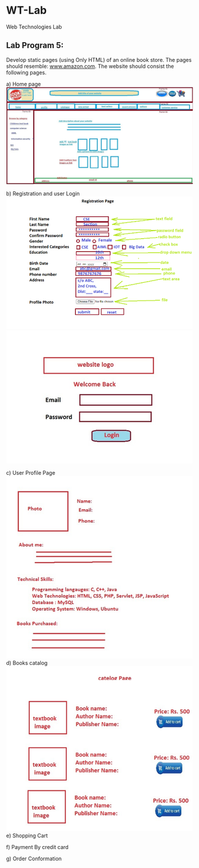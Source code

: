 # WT-Lab
Web Technologies Lab


## Lab Program 5:

Develop static pages (using Only HTML) of an online book store. The pages should resemble: www.amazon.com. The website should consist the following pages.

a) Home page
<img src="images/Main Page.jpg"/>

b) Registration and user Login
<img src="images/User Registration Page.png"/>
<img src="images/Login Page.jpg"/>

c) User Profile Page
<img src="images/Profile Page.jpg"/>
d) Books catalog
<img src="images/Catelog page.jpg"/>
e) Shopping Cart

f) Payment By credit card

g) Order Conformation
